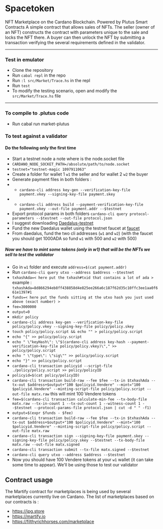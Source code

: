 # Spacetoken
NFT Marketplace on the Cardano Blockchain. Powered by Plutus Smart Contracts
A simple contract that allows sales of NFTs. The seller (owner of an NFT) constructs the contract with parameters unique to the sale and locks the NFT there.
A buyer can then unlock the NFT by submitting a transaction verifying the several requirements defined in the validator.
***
### Test in emulator
* Clone the repository
* Run `cabal repl` in the repo
* Run `:l src/Market/Trace.hs` in the repl
* Run `test`
* To modify the testing scenario, open and modify the `src/Market/Trace.hs` file
***
### To compile to .plutus code
* Run cabal run market-plutus
### To test against a validator
#### Do the following only the first time
* Start a testnet node a note where is the node.socket file
* `CARDANO_NODE_SOCKET_PATH=/absolute/path/to/node.socket`
* `testnet="testnet-magic 1097911063"`
* Create a folder for wallet 1 `w1` the seller and for wallet 2 `w2` the buyer
* Generate payment files in both folders :
*  * `cardano-cli address key-gen --verification-key-file payment.vkey --signing-key-file payment.skey`
*  * `cardano-cli address build --payment-verification-key-file payment.vkey --out-file payment.addr --$testnet`
* Export protocol params in both folders `cardano-cli query protocol-parameters --$testnet --out-file protocol.json`
* I suggest downloading <a href="https://testnets.cardano.org/en/testnets/cardano/get-started/wallet/">Daedalus-testnet</a>
* Fund the new Daedalus wallet using the testnet faucet at <a href="https://developers.cardano.org/docs/integrate-cardano/testnet-faucet">faucet</a>
* From daedalus, fund the two cli addresses (`w1` and `w2`) (with the faucet you should get 1000ADA so fund `w1` with 500 and `w2` with 500)
##### Now we have to mint some tokens (only in w1) that will be the NFTs we sell to test the validator
* Go in `w1` folder and execute `address=$(cat payment.addr)`
* Run `cardano-cli query utxo --address $address --$testnet`
* `txhashAda=< here put the txhash#txid that contains a lot of ada >` example : `txhashAda=8d866294eb8ff438858d4e825ee266a6c187f62d35c10ffc3ee1aa0f661e1397#1`
* `funds=< here put the funds sitting at the utxo hash you just used above (exact number) >`
* `fee=3000000`
* `output=0`
* `mkdir policy`
* `cardano-cli address key-gen --verification-key-file policy/policy.vkey --signing-key-file policy/policy.skey`
* `touch policy/policy.script && echo "" > policy/policy.script`
* `echo "{" >> policy/policy.script`
* `echo " \"keyHash\": \"$(cardano-cli address key-hash --payment-verification-key-file policy/policy.vkey)\"," >> policy/policy.script`
* `echo " \"type\": \"sig\"" >> policy/policy.script`
* `echo "}" >> policy/policy.script`
* `cardano-cli transaction policyid --script-file ./policy/policy.script >> policy/policyID`
* `policyid=$(cat policy/policyID)`
* `cardano-cli transaction build-raw --fee $fee --tx-in $txhashAda --tx-out $address+$output+"100 $policyid.Vendere" --mint="100 $policyid.Vendere" --minting-script-file policy/policy.script --out-file matx.raw` this will mint 100 Vendere tokens
* `fee=$(cardano-cli transaction calculate-min-fee --tx-body-file matx.raw --tx-in-count 1 --tx-out-count 1 --witness-count 1 --$testnet --protocol-params-file protocol.json | cut -d " " -f1)`
* `output=$(expr $funds - $fee)`
* `cardano-cli transaction build-raw --fee $fee --tx-in $txhashAda --tx-out $address+$output+"100 $policyid.Vendere" --mint="100 $policyid.Vendere" --minting-script-file policy/policy.script --out-file matx.raw`
* `cardano-cli transaction sign --signing-key-file payment.skey --signing-key-file policy/policy.skey --$testnet --tx-body-file matx.raw --out-file matx.signed`
* `cardano-cli transaction submit --tx-file matx.signed --$testnet`
* `cardano-cli query utxo --address $address --$testnet`
* Now you should have 100 Vendere tokens at your `w1` wallet (it can take some time to appear). We'll be using those to test our validator

## Contract usage
The Martify contract for marketplaces is being used by several marketplaces currently live on Cardano.
The list of marketplaces based on our contracts is :
* https://jpg.store
* https://martify.io
* https://filthyrichhorses.com/marketplace
